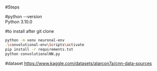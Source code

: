 #Steps

#python --version  
Python 3.10.0

#to install after git clone
```sh
python -m venv neuronal-env
.\convolutional-env\Scripts\activate
pip install -r requirements.txt
python convolutionalNN.py
```

#dataset 
https://www.kaggle.com/datasets/alarcon7a/cnn-data-sources



